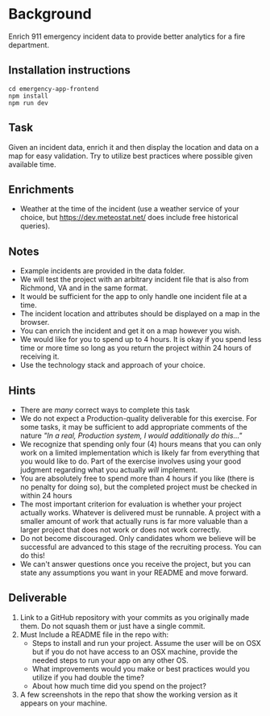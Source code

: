 Background
==========
Enrich 911 emergency incident data to provide better analytics for a fire department.

Installation instructions
---
```
cd emergency-app-frontend
npm install
npm run dev
```

Task
----
Given an incident data, enrich it and then display the location and data on a map for easy validation. Try to utilize best practices where possible given available time. 

Enrichments
-----------
* Weather at the time of the incident (use a weather service of your choice, but https://dev.meteostat.net/ does include free historical queries).

Notes
-----
* Example incidents are provided in the data folder.
* We will test the project with an arbitrary incident file that is also from Richmond, VA and in the same format.
* It would be sufficient for the app to only handle one incident file at a time.
* The incident location and attributes should be displayed on a map in the browser.
* You can enrich the incident and get it on a map however you wish.
* We would like for you to spend up to 4 hours. It is okay if you spend less time or more time so long as you return the project within 24 hours of receiving it.
* Use the technology stack and approach of your choice.

## Hints
* There are _many_ correct ways to complete this task
* We do not expect a Production-quality deliverable for this exercise. For some tasks, it may be sufficient to add appropriate comments of the nature _"In a real, Production system, I would additionally do this..."_
* We recognize that spending only four (4) hours means that you can only work on a limited implementation which is likely far from everything that you would like to do. Part of the exercise involves using your good judgment regarding what you actually _will_ implement. 
* You are absolutely free to spend more than 4 hours if you like (there is no penalty for doing so), but the completed project must be checked in within 24 hours
* The most important criterion for evaluation is whether your project actually works. Whatever is delivered must be runnable. A project with a smaller amount of work that actually runs is far more valuable than a larger project that does not work or does not work correctly.
* Do not become discouraged. Only candidates whom we believe will be successful are advanced to this stage of the recruiting process. You can do this!
* We can't answer questions once you receive the project, but you can state any assumptions you want in your README and move forward. 

Deliverable
-----------
1. Link to a GitHub repository with your commits as you originally made them. Do not squash them or just have a single commit. 
2. Must Include a README file in the repo with:
    * Steps to install and run your project. Assume the user will be on OSX but if you do not have access to an OSX machine, provide the needed steps to run your app on any other OS.
    * What improvements would you make or best practices would you utilize if you had double the time?
    * About how much time did you spend on the project?
3. A few screenshots in the repo that show the working version as it appears on your machine.

